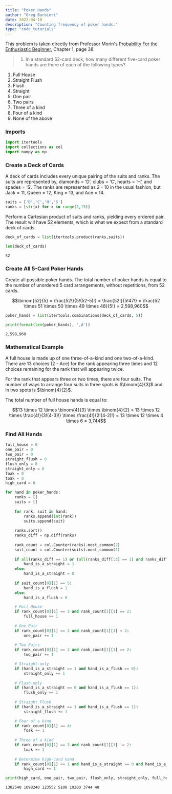 ```yaml
---
title: "Poker Hands"
author: "Greg Barbieri"
date: 2022-04-18
description: "Counting frequency of poker hands."
type: "code_tutorials"
---
```


This problem is taken directly from Professor Morin's <a href="http://www.people.fas.harvard.edu/~djmorin/book.html">Probability For the Enthusiastic Beginner</a>, Chapter 1, page 38.

> 1. In a standard 52-card deck, how many different five-card poker hands are there of each of the following types?<br>
<ol>
    <li>Full House</li>
    <li>Straight Flush</li>
    <li>Flush</li>
    <li>Straight</li>
    <li>One pair</li>
    <li>Two pairs</li>
    <li>Three of a kind</li>
    <li>Four of a kind</li>
    <li>None of the above</li>
</ol>

### Imports


```python
import itertools
import collections as col
import numpy as np
```

### Create a Deck of Cards

A deck of cards includes every unique pairing of the suits and ranks. The suits are represented by, diamonds = ‘D’, clubs = ‘C’, hearts = ‘H’, and spades = ‘S’. The ranks are represented as 2 - 10 in the usual fashion, but Jack = 11, Queen = 12, King = 13, and Ace = 14.


```python
suits = ['D','C','H','S']
ranks = [str(x) for x in range(2,15)]
```

Perform a Cartesian product of suits and ranks, yielding every ordered pair. The result will have 52 elements, which is what we expect from a standard deck of cards.


```python
deck_of_cards = list(itertools.product(ranks,suits))

len(deck_of_cards)
```




    52



### Create All 5-Card Poker Hands

Create all possible poker hands. The total number of poker hands is equal to the number of unordered 5 card arrangements, without repetitions, from 52 cards.

$$\binom{52}{5} = \frac{52!}{5!(52-5)!} = \frac{52!}{5!47!} = \frac{52 \times 51 \times 50 \times 49 \times 48}{5!} = 2,598,960$$


```python
poker_hands = list(itertools.combinations(deck_of_cards, 5))

print(format(len(poker_hands), ',d'))
```

    2,598,960


### Mathematical Example

A full house is made up of one three-of-a-kind and one two-of-a-kind. There are 13 choices (2 - Ace) for the rank appearing three times and 12 choices remaining for the rank that will appearing twice.

For the rank that appears three or two times, there are four suits. The number of ways to arrange four suits in three spots is 
$\binom{4}{3}$ and in two spots is $\binom{4}{2}$.

The total number of full house hands is equal to:

$$13 \times 12 \times \binom{4}{3} \times \binom{4}{2} = 13 \times 12 \times \frac{4!}{3!(4-3)!} \times \frac{4!}{2!(4-2)!} = 13 \times 12 \times 4 \times 6 = 3,744$$

### Find All Hands


```python
full_house = 0
one_pair = 0
two_pair = 0
straight_flush = 0
flush_only = 0
straight_only = 0
foak = 0
toak = 0
high_card = 0

for hand in poker_hands:
    ranks = []
    suits = []
    
    for rank, suit in hand:
        ranks.append(int(rank))
        suits.append(suit)
    
    ranks.sort()
    ranks_diff = np.diff(ranks)
    
    rank_count = col.Counter(ranks).most_common(2)
    suit_count = col.Counter(suits).most_common(1)
        
    if all(ranks_diff == 1) or (all(ranks_diff[:3] == 1) and ranks_diff[-1] == 9):
        hand_is_a_straight = 1
    else:
        hand_is_a_straight = 0
    
    if suit_count[0][1] == 5:
        hand_is_a_flush = 1
    else:
        hand_is_a_flush = 0

    # Full House
    if rank_count[0][1] == 3 and rank_count[1][1] == 2:
        full_house += 1
    
    # One Pair
    if rank_count[0][1] == 2 and rank_count[1][1] < 2:
        one_pair += 1
    
    # Two Pairs
    if rank_count[0][1] == 2 and rank_count[1][1] == 2:
        two_pair += 1

    # Straight-only
    if (hand_is_a_straight == 1 and hand_is_a_flush == 0):
        straight_only += 1
        
    # Flush-only
    if (hand_is_a_straight == 0 and hand_is_a_flush == 1):
        flush_only += 1
        
    # Straight Flush
    if (hand_is_a_straight == 1 and hand_is_a_flush == 1):
        straight_flush += 1

    # Four of a kind
    if rank_count[0][1] == 4:
        foak += 1
        
    # Three of a kind
    if rank_count[0][1] == 3 and rank_count[1][1] != 2:
        toak += 1
    
    # Determine high-card hand
    if rank_count[0][1] <= 1 and hand_is_a_straight == 0 and hand_is_a_flush == 0:
        high_card += 1
```


```python
print(high_card, one_pair, two_pair, flush_only, straight_only, full_house, straight_flush)
```

    1302540 1098240 123552 5108 10200 3744 40

